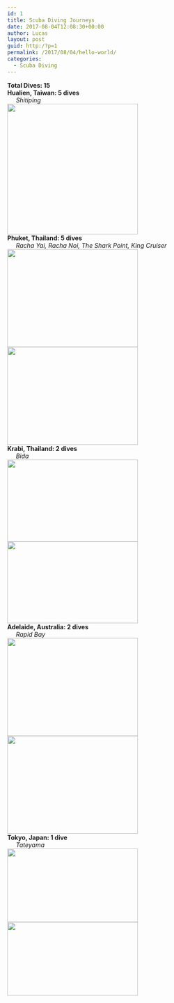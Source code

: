 ```yaml
---
id: 1
title: Scuba Diving Journeys
date: 2017-08-04T12:08:30+00:00
author: Lucas
layout: post
guid: http:/?p=1
permalink: /2017/08/04/hello-world/
categories:
  - Scuba Diving
---
```

<div>
  <strong>Total Dives: 15</strong>
</div>

<div>
  <strong>Hualien, Taiwan: 5 dives</strong>
</div>

<div>
  <em>     Shitiping</em>
</div>

<div>
  <img class="alignnone size-medium wp-image-57" src="{{site.baseurl}}/wp-content/uploads/2017/08/13178771_1734395043480884_5085968351217210415_n-300x300.jpg" alt="" width="300" height="300" />
</div>


<div>
  <strong>Phuket, Thailand: 5 dives</strong>
</div>

<div>
       <em>Racha Yai, Racha Noi, The Shark Point, King Cruiser</em>
</div>

<div>
  <img class="alignnone size-medium wp-image-58" src="{{site.baseurl}}/wp-content/uploads/2017/08/WechatIMG24-300x225.jpeg" alt="" width="300" height="225" />
  <img class="alignnone size-medium wp-image-58" src="{{site.baseurl}}/wp-content/uploads/2017/08/WechatIMG23-300x225.jpeg" alt="" width="300" height="225" />
</div>

<div>
  <strong>Krabi, Thailand: 2 dives</strong>
</div>

<div>
  <em>     Bida</em>
</div>

<div>
  <img class="alignnone size-medium wp-image-55" src="{{site.baseurl}}/wp-content/uploads/2017/08/WechatIMG26-300x188.jpeg" alt="" width="300" height="188" />
  <img class="alignnone size-medium wp-image-55" src="{{site.baseurl}}/wp-content/uploads/2017/08/WechatIMG25-300x188.jpeg" alt="" width="300" height="188" />
</div>

<div>
  <strong>Adelaide, Australia: 2 dives</strong>
</div>

<div>
  <em>     Rapid Bay</em>
</div>

<div>
  <img class="alignnone size-medium wp-image-57" src="{{site.baseurl}}/wp-content/uploads/2017/08/leafy-sea-dragon-300x225.jpg" alt="" width="300" height="225" />
  <img class="alignnone size-medium wp-image-57" src="{{site.baseurl}}/wp-content/uploads/2017/08/adelaide-scuba-diving-300x225.jpg" alt="" width="300" height="225" />
</div>


<div>
  <strong>Tokyo, Japan: 1 dive</strong>
</div>

<div>
  <em>     Tateyama</em>
</div>

<div>
  <img class="alignnone size-medium wp-image-197" src="{{site.baseurl}}/wp-content/uploads/2017/08/japan-diving2-300x169.jpg" alt="" width="300" height="169" />
  <img class="alignnone size-medium wp-image-198" src="{{site.baseurl}}/wp-content/uploads/2017/08/japan-diving1-300x169.jpg" alt="" width="300" height="169" />
</div>
